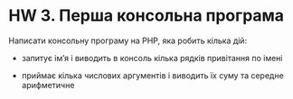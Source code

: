 # HW 3. Перша консольна програма

Написати консольну програму на PHP, яка робить кілька дій:

 - запитує імʼя і виводить в консоль кілька рядків привітання по імені

 - приймає кілька числових аргументів і виводить їх суму та середне арифметичне
